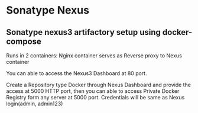 # Sonatype Nexus

## Sonatype nexus3 artifactory setup using docker-compose 

Runs in 2 containers: Nginx container serves as Reverse proxy to Nexus container

You can able to access the Nexus3 Dashboard at 80 port.

Create a Repository type Docker through Nexus Dashboard and provide the access at 5000 HTTP port, then you can able to access Private Docker Registry form any server at 5000 port. Credentials will be same as Nexus login(admin, admin123)
